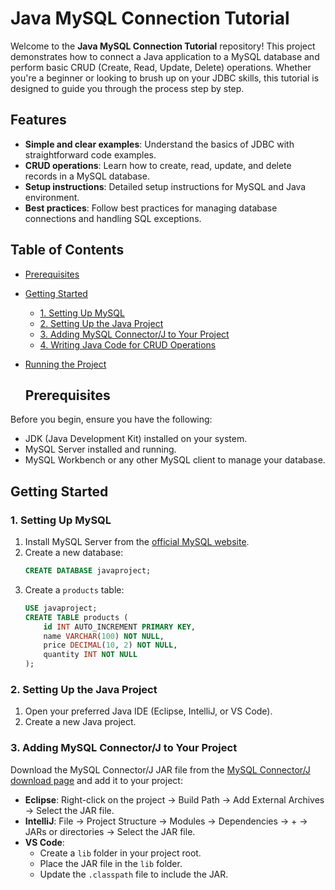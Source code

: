 # Java MySQL Connection Tutorial

Welcome to the **Java MySQL Connection Tutorial** repository! This project demonstrates how to connect a Java application to a MySQL database and perform basic CRUD (Create, Read, Update, Delete) operations. Whether you're a beginner or looking to brush up on your JDBC skills, this tutorial is designed to guide you through the process step by step.

## Features

- **Simple and clear examples**: Understand the basics of JDBC with straightforward code examples.
- **CRUD operations**: Learn how to create, read, update, and delete records in a MySQL database.
- **Setup instructions**: Detailed setup instructions for MySQL and Java environment.
- **Best practices**: Follow best practices for managing database connections and handling SQL exceptions.

## Table of Contents

- [Prerequisites](#prerequisites)
- [Getting Started](#getting-started)
  - [1. Setting Up MySQL](#1-setting-up-mysql)
  - [2. Setting Up the Java Project](#2-setting-up-the-java-project)
  - [3. Adding MySQL Connector/J to Your Project](#3-adding-mysql-connectorj-to-your-project)
  - [4. Writing Java Code for CRUD Operations](#4-writing-java-code-for-crud-operations)
- [Running the Project](#running-the-project)

  ## Prerequisites

Before you begin, ensure you have the following:

- JDK (Java Development Kit) installed on your system.
- MySQL Server installed and running.
- MySQL Workbench or any other MySQL client to manage your database.

## Getting Started

### 1. Setting Up MySQL

1. Install MySQL Server from the [official MySQL website](https://dev.mysql.com/downloads/mysql/).
2. Create a new database:
    ```sql
    CREATE DATABASE javaproject;
    ```
3. Create a `products` table:
    ```sql
    USE javaproject;
    CREATE TABLE products (
        id INT AUTO_INCREMENT PRIMARY KEY,
        name VARCHAR(100) NOT NULL,
        price DECIMAL(10, 2) NOT NULL,
        quantity INT NOT NULL
    );
    ```

### 2. Setting Up the Java Project

1. Open your preferred Java IDE (Eclipse, IntelliJ, or VS Code).
2. Create a new Java project.

### 3. Adding MySQL Connector/J to Your Project

Download the MySQL Connector/J JAR file from the [MySQL Connector/J download page](https://dev.mysql.com/downloads/connector/j/) and add it to your project:

- **Eclipse**: Right-click on the project -> Build Path -> Add External Archives -> Select the JAR file.
- **IntelliJ**: File -> Project Structure -> Modules -> Dependencies -> + -> JARs or directories -> Select the JAR file.
- **VS Code**:
  - Create a `lib` folder in your project root.
  - Place the JAR file in the `lib` folder.
  - Update the `.classpath` file to include the JAR.
